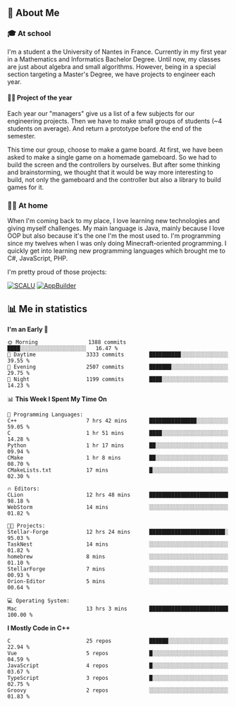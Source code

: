 ## 👀 About Me

### 🎓 At school

I'm a student a the University of Nantes in France. Currently in my first year in a Mathematics and Informatics Bachelor Degree. Until now, my classes are just about algebra and small algorithms. However, being in a special section targeting a Master's Degree, we have projects to engineer each year. 

#### 🔧🔬 Project of the year

Each year our "managers" give us a list of a few subjects for our engineering projects. Then we have to make small groups of students (~4 students on average). And return a prototype before the end of the semester.

This time our group, choose to make a game board. At first, we have been asked to make a single game on a homemade gameboard. So we had to build the screen and the controllers by ourselves. 
But after some thinking and brainstorming, we thought that it would be way more interesting to build, not only the gameboard and the controller but also a library to build games for it.

### 👨‍💻 At home

When I'm coming back to my place, I love learning new technologies and giving myself challenges. My main language is Java, mainly because I love OOP but also because it's the one I'm the most used to. I'm programming since my twelves when I was only doing Minecraft-oriented programming.  I quickly get into learning new programming languages which brought me to C#, JavaScript, PHP. 

I'm pretty proud of those projects:

[![SCALU](https://github-readme-stats.vercel.app/api/pin?username=renardfute&repo=SCALU)](https://github.com/renardfute/scalu)
[![AppBuilder](https://github-readme-stats.vercel.app/api/pin?username=pulsedev2&repo=AppBuilder)](https://github.com/pulsedev2/AppBuilder)

## 📊 Me in statistics
<!--START_SECTION:waka-->
**I'm an Early 🐤** 

```text
🌞 Morning                1388 commits        ████░░░░░░░░░░░░░░░░░░░░░   16.47 % 
🌆 Daytime                3333 commits        ██████████░░░░░░░░░░░░░░░   39.55 % 
🌃 Evening                2507 commits        ███████░░░░░░░░░░░░░░░░░░   29.75 % 
🌙 Night                  1199 commits        ████░░░░░░░░░░░░░░░░░░░░░   14.23 % 
```


📊 **This Week I Spent My Time On** 

```text
💬 Programming Languages: 
C++                      7 hrs 42 mins       ███████████████░░░░░░░░░░   59.05 % 
C                        1 hr 51 mins        ████░░░░░░░░░░░░░░░░░░░░░   14.28 % 
Python                   1 hr 17 mins        ██░░░░░░░░░░░░░░░░░░░░░░░   09.94 % 
CMake                    1 hr 8 mins         ██░░░░░░░░░░░░░░░░░░░░░░░   08.70 % 
CMakeLists.txt           17 mins             █░░░░░░░░░░░░░░░░░░░░░░░░   02.30 % 

🔥 Editors: 
CLion                    12 hrs 48 mins      █████████████████████████   98.18 % 
WebStorm                 14 mins             ░░░░░░░░░░░░░░░░░░░░░░░░░   01.82 % 

🐱‍💻 Projects: 
Stellar-Forge            12 hrs 24 mins      ████████████████████████░   95.03 % 
TaskNest                 14 mins             ░░░░░░░░░░░░░░░░░░░░░░░░░   01.82 % 
homebrew                 8 mins              ░░░░░░░░░░░░░░░░░░░░░░░░░   01.10 % 
StellarForge             7 mins              ░░░░░░░░░░░░░░░░░░░░░░░░░   00.93 % 
Orion-Editor             5 mins              ░░░░░░░░░░░░░░░░░░░░░░░░░   00.64 % 

💻 Operating System: 
Mac                      13 hrs 3 mins       █████████████████████████   100.00 % 
```

**I Mostly Code in C++** 

```text
C                        25 repos            ██████░░░░░░░░░░░░░░░░░░░   22.94 % 
Vue                      5 repos             █░░░░░░░░░░░░░░░░░░░░░░░░   04.59 % 
JavaScript               4 repos             █░░░░░░░░░░░░░░░░░░░░░░░░   03.67 % 
TypeScript               3 repos             █░░░░░░░░░░░░░░░░░░░░░░░░   02.75 % 
Groovy                   2 repos             ░░░░░░░░░░░░░░░░░░░░░░░░░   01.83 % 
```




<!--END_SECTION:waka-->
